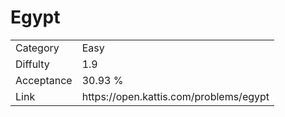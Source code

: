 # Egypt

<table>
    <tr>
        <td>Category</td>
        <td>Easy</td>
    </tr>
    <tr>
        <td>Diffulty</td>
        <td>1.9</td>
    </tr>
    <tr>
        <td>Acceptance</td>
        <td>30.93 %</td>
    </tr>
    <tr>
        <td>Link</td>
        <td>https://open.kattis.com/problems/egypt</td>
    </tr>
</table>